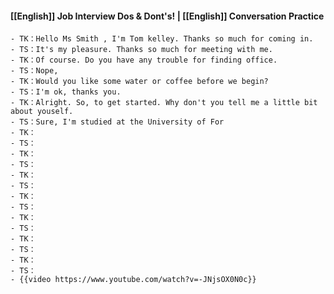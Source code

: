 #### [[English]] Job Interview Dos & Dont's! | [[English]] Conversation Practice
	- TK：Hello Ms Smith , I'm Tom kelley. Thanks so much for coming in.
	- TS：It's my pleasure. Thanks so much for meeting with me.
	- TK：Of course. Do you have any trouble for finding office.
	- TS：Nope,
	- TK：Would you like some water or coffee before we begin?
	- TS：I'm ok, thanks you.
	- TK：Alright. So, to get started. Why don't you tell me a little bit about youself.
	- TS：Sure, I'm studied at the University of For
	- TK：
	- TS：
	- TK：
	- TS：
	- TK：
	- TS：
	- TK：
	- TS：
	- TK：
	- TS：
	- TK：
	- TS：
	- TK：
	- TS：
	- {{video https://www.youtube.com/watch?v=-JNjsOX0N0c}}